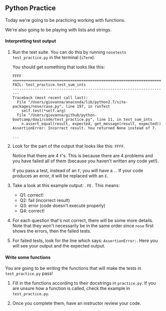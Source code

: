 ## Python Practice

Today we're going to be practicing working with functions.

We're also going to be playing with lists and strings.

#### Interpretting test output

1. Run the test suite. You can do this by running `nosetests test_practice.py` in the terminal (`iTerm`).

    You should get something that looks like this:

    ```
    FFFF
    ======================================================================
    FAIL: test_practice.test_sum_ints
    ----------------------------------------------------------------------
    Traceback (most recent call last):
      File "/Users/giovanna/anaconda/lib/python2.7/site-packages/nose/case.py", line 197, in runTest
        self.test(*self.arg)
      File "/Users/giovanna/github/python-bootcamp/day1/code/test_practice.py", line 11, in test_sum_ints
        n.assert_equal(result, expected, get_message(result, expected))
    AssertionError: Incorrect result. You returned None instead of 7.

    ...
    ```

2. Look for the part of the output that looks like this: `FFFF`.

    Notice that there are 4 `F`'s. This is because there are 4 problems and you have failed all of them (because you haven't written any code yet!).

    If you pass a test, instead of an `F`, you will have a `.`. If your code produces an error, it will be replaced with an `E`.

3. Take a look at this example output: `.FE.` This means:
    * Q1: correct!
    * Q2: fail (incorrect result)
    * Q3: error (code doesn't execute properly)
    * Q4: correct!

4. For each question that's not correct, there will be some more details. Note that they won't necessarily be in the same order since `nose` first shows the errors, then the failed tests.

5. For failed tests, look for the line which says: `AssertionError:`. Here you will see your output and the expected output.

#### Write some functions

You are going to be writing the functions that will make the tests in `test_practice.py` pass!

1. Fill in the functions according to their docstrings in `practice.py`. If you are unsure how a function is called, check the example in `test_practice.py`.

2. Once you complete them, have an instructor review your code.
